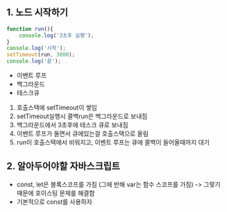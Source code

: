 ## 1. 노드 시작하기

```js
function run(){
    console.log('3초후 실행'); 
}
console.log('시작');
setTimeout(run, 3000); 
console.log('끝');
```

- 이벤트 루프
- 백그라운드
- 테스크큐

1. 호출스택에 setTimeout이 쌓임
2. setTimeout실행시 콜백run은 백그라운드로 보내짐
3. 백그라운드에서 3초후에 테스크 큐로 보내짐
4. 이벤트 루프가 돌면서 큐에있는걸 호출스택으로 올림
5. run이 호출스택에서 비워지고, 이벤트 루프는 큐에 콜백이 들어올때까지 대기





## 2. 알아두어야할 자바스크립트

- const, let은 블록스코프를 가짐 (그에 반해 var는 함수 스코프를 가짐) -> 그렇기 때문에 호이스팅 문제를 해결함
- 기본적으로 const를 사용하자





